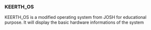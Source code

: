 ### KEERTH_OS
KEERTH_OS is a modified operating system from JOSH for educational purpose.
It will display the basic hardware informations of the system
